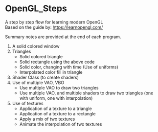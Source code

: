 # OpenGL_Steps
A step by step flow for learning modern OpenGL  
Based on the guide by: https://learnopengl.com/

Summary notes are provided at the end of each program.

1. A solid colored window
2. Triangles  
    - Solid colored triangle
    - Solid rectangle using the above code
    - Solid color, changing with time (Use of uniforms)
    - Interpolated color fill in triangle
 3. Shader Class (to create shaders)
 4. Use of multiple VAO, VBO  
    - Use multiple VAO to draw two triangles
    - Use multiple VAO, and multiple shaders to draw two triangles (one with uniform, one with interpolation)
 5. Use of textures
    - Application of a texture to a triangle  
    - Application of a texture to a rectangle
    - Apply a mix of two textures
    - Animate the interpolation of two textures
